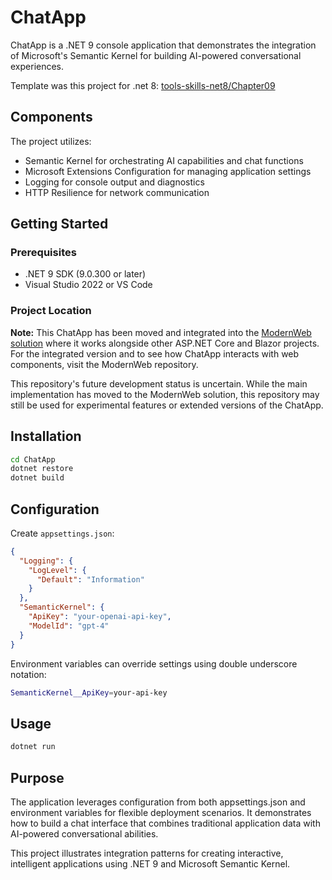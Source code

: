 # ChatApp

ChatApp is a .NET 9 console application that demonstrates the integration of Microsoft's Semantic Kernel for building AI-powered conversational experiences.

Template was this project for .net 8: [tools-skills-net8/Chapter09](https://github.com/markjprice/tools-skills-net8/tree/main/code/Chapter09)

## Components

The project utilizes:

- Semantic Kernel for orchestrating AI capabilities and chat functions
- Microsoft Extensions Configuration for managing application settings
- Logging for console output and diagnostics
- HTTP Resilience for network communication

## Getting Started

### Prerequisites

- .NET 9 SDK (9.0.300 or later)
- Visual Studio 2022 or VS Code

### Project Location

**Note:** This ChatApp has been moved and integrated into the [ModernWeb solution](https://github.com/pstackebrandt/ModernWeb) where it works alongside other ASP.NET Core and Blazor projects. For the integrated version and to see how ChatApp interacts with web components, visit the ModernWeb repository.

This repository's future development status is uncertain. While the main implementation has moved to the ModernWeb solution, this repository may still be used for experimental features or extended versions of the ChatApp.

## Installation

```bash
cd ChatApp
dotnet restore
dotnet build
```

## Configuration

Create `appsettings.json`:

```json
{
  "Logging": {
    "LogLevel": {
      "Default": "Information"
    }
  },
  "SemanticKernel": {
    "ApiKey": "your-openai-api-key",
    "ModelId": "gpt-4"
  }
}
```

Environment variables can override settings using double underscore notation:

```bash
SemanticKernel__ApiKey=your-api-key
```

## Usage

```bash
dotnet run
```

## Purpose

The application leverages configuration from both appsettings.json and environment variables for flexible deployment scenarios. It demonstrates how to build a chat interface that combines traditional application data with AI-powered conversational abilities.

This project illustrates integration patterns for creating interactive, intelligent applications using .NET 9 and Microsoft Semantic Kernel.

